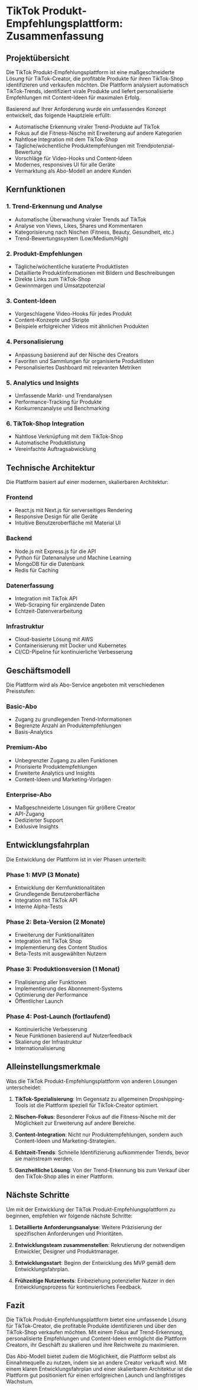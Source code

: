 # TikTok Produkt-Empfehlungsplattform: Zusammenfassung

## Projektübersicht

Die TikTok Produkt-Empfehlungsplattform ist eine maßgeschneiderte Lösung für TikTok-Creator, die profitable Produkte für ihren TikTok-Shop identifizieren und verkaufen möchten. Die Plattform analysiert automatisch TikTok-Trends, identifiziert virale Produkte und liefert personalisierte Empfehlungen mit Content-Ideen für maximalen Erfolg.

Basierend auf Ihrer Anforderung wurde ein umfassendes Konzept entwickelt, das folgende Hauptziele erfüllt:
- Automatische Erkennung viraler Trend-Produkte auf TikTok
- Fokus auf die Fitness-Nische mit Erweiterung auf andere Kategorien
- Nahtlose Integration mit dem TikTok-Shop
- Tägliche/wöchentliche Produktempfehlungen mit Trendpotenzial-Bewertung
- Vorschläge für Video-Hooks und Content-Ideen
- Modernes, responsives UI für alle Geräte
- Vermarktung als Abo-Modell an andere Kunden

## Kernfunktionen

### 1. Trend-Erkennung und Analyse
- Automatische Überwachung viraler Trends auf TikTok
- Analyse von Views, Likes, Shares und Kommentaren
- Kategorisierung nach Nischen (Fitness, Beauty, Gesundheit, etc.)
- Trend-Bewertungssystem (Low/Medium/High)

### 2. Produkt-Empfehlungen
- Tägliche/wöchentliche kuratierte Produktlisten
- Detaillierte Produktinformationen mit Bildern und Beschreibungen
- Direkte Links zum TikTok-Shop
- Gewinnmargen und Umsatzpotenzial

### 3. Content-Ideen
- Vorgeschlagene Video-Hooks für jedes Produkt
- Content-Konzepte und Skripte
- Beispiele erfolgreicher Videos mit ähnlichen Produkten

### 4. Personalisierung
- Anpassung basierend auf der Nische des Creators
- Favoriten und Sammlungen für organisierte Produktlisten
- Personalisiertes Dashboard mit relevanten Metriken

### 5. Analytics und Insights
- Umfassende Markt- und Trendanalysen
- Performance-Tracking für Produkte
- Konkurrenzanalyse und Benchmarking

### 6. TikTok-Shop Integration
- Nahtlose Verknüpfung mit dem TikTok-Shop
- Automatische Produktlistung
- Vereinfachte Auftragsabwicklung

## Technische Architektur

Die Plattform basiert auf einer modernen, skalierbaren Architektur:

### Frontend
- React.js mit Next.js für serverseitiges Rendering
- Responsive Design für alle Geräte
- Intuitive Benutzeroberfläche mit Material UI

### Backend
- Node.js mit Express.js für die API
- Python für Datenanalyse und Machine Learning
- MongoDB für die Datenbank
- Redis für Caching

### Datenerfassung
- Integration mit TikTok API
- Web-Scraping für ergänzende Daten
- Echtzeit-Datenverarbeitung

### Infrastruktur
- Cloud-basierte Lösung mit AWS
- Containerisierung mit Docker und Kubernetes
- CI/CD-Pipeline für kontinuierliche Verbesserung

## Geschäftsmodell

Die Plattform wird als Abo-Service angeboten mit verschiedenen Preisstufen:

### Basic-Abo
- Zugang zu grundlegenden Trend-Informationen
- Begrenzte Anzahl an Produktempfehlungen
- Basis-Analytics

### Premium-Abo
- Unbegrenzter Zugang zu allen Funktionen
- Priorisierte Produktempfehlungen
- Erweiterte Analytics und Insights
- Content-Ideen und Marketing-Vorlagen

### Enterprise-Abo
- Maßgeschneiderte Lösungen für größere Creator
- API-Zugang
- Dedizierter Support
- Exklusive Insights

## Entwicklungsfahrplan

Die Entwicklung der Plattform ist in vier Phasen unterteilt:

### Phase 1: MVP (3 Monate)
- Entwicklung der Kernfunktionalitäten
- Grundlegende Benutzeroberfläche
- Integration mit TikTok API
- Interne Alpha-Tests

### Phase 2: Beta-Version (2 Monate)
- Erweiterung der Funktionalitäten
- Integration mit TikTok Shop
- Implementierung des Content Studios
- Beta-Tests mit ausgewählten Nutzern

### Phase 3: Produktionsversion (1 Monat)
- Finalisierung aller Funktionen
- Implementierung des Abonnement-Systems
- Optimierung der Performance
- Öffentlicher Launch

### Phase 4: Post-Launch (fortlaufend)
- Kontinuierliche Verbesserung
- Neue Funktionen basierend auf Nutzerfeedback
- Skalierung der Infrastruktur
- Internationalisierung

## Alleinstellungsmerkmale

Was die TikTok Produkt-Empfehlungsplattform von anderen Lösungen unterscheidet:

1. **TikTok-Spezialisierung**: Im Gegensatz zu allgemeinen Dropshipping-Tools ist die Plattform speziell für TikTok-Creator optimiert.

2. **Nischen-Fokus**: Besonderer Fokus auf die Fitness-Nische mit der Möglichkeit zur Erweiterung auf andere Bereiche.

3. **Content-Integration**: Nicht nur Produktempfehlungen, sondern auch Content-Ideen und Marketing-Strategien.

4. **Echtzeit-Trends**: Schnelle Identifizierung aufkommender Trends, bevor sie mainstream werden.

5. **Ganzheitliche Lösung**: Von der Trend-Erkennung bis zum Verkauf über den TikTok-Shop alles in einer Plattform.

## Nächste Schritte

Um mit der Entwicklung der TikTok Produkt-Empfehlungsplattform zu beginnen, empfehlen wir folgende nächste Schritte:

1. **Detaillierte Anforderungsanalyse**: Weitere Präzisierung der spezifischen Anforderungen und Prioritäten.

2. **Entwicklungsteam zusammenstellen**: Rekrutierung der notwendigen Entwickler, Designer und Produktmanager.

3. **Entwicklungsstart**: Beginn der Entwicklung des MVP gemäß dem Entwicklungsfahrplan.

4. **Frühzeitige Nutzertests**: Einbeziehung potenzieller Nutzer in den Entwicklungsprozess für kontinuierliches Feedback.

## Fazit

Die TikTok Produkt-Empfehlungsplattform bietet eine umfassende Lösung für TikTok-Creator, die profitable Produkte identifizieren und über den TikTok-Shop verkaufen möchten. Mit einem Fokus auf Trend-Erkennung, personalisierte Empfehlungen und Content-Ideen ermöglicht die Plattform Creatorn, ihr Geschäft zu skalieren und ihre Reichweite zu maximieren.

Das Abo-Modell bietet zudem die Möglichkeit, die Plattform selbst als Einnahmequelle zu nutzen, indem sie an andere Creator verkauft wird. Mit einem klaren Entwicklungsfahrplan und einer skalierbaren Architektur ist die Plattform gut positioniert für einen erfolgreichen Launch und langfristiges Wachstum.
